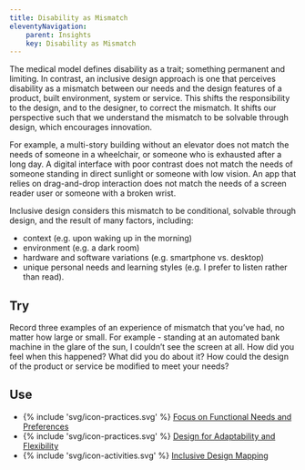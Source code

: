 ```yaml
---
title: Disability as Mismatch
eleventyNavigation:
    parent: Insights
    key: Disability as Mismatch
---
```


The medical model defines disability as a trait; something permanent and limiting. In contrast, an inclusive design
approach is one that perceives disability as a mismatch between our needs and the design features of a product, built
environment, system or service. This shifts the responsibility to the design, and to the designer, to correct the
mismatch. It shifts our perspective such that we understand the mismatch to be solvable through design, which encourages
innovation.

For example, a multi-story building without an elevator does not match the needs of someone in a wheelchair, or someone
who is exhausted after a long day. A digital interface with poor contrast does not match the needs of someone standing
in direct sunlight or someone with low vision. An app that relies on drag-and-drop interaction does not match the needs
of a screen reader user or someone with a broken wrist.

Inclusive design considers this mismatch to be conditional, solvable through design, and the result of many factors,
including:

* context (e.g. upon waking up in the morning)
* environment (e.g. a dark room)
* hardware and software variations (e.g. smartphone vs. desktop)
* unique personal needs and learning styles (e.g. I prefer to listen rather than read).

## Try

Record three examples of an experience of mismatch that you’ve had, no matter how large or small. For example - standing
at an automated bank machine in the glare of the sun, I couldn’t see the screen at all. How did you feel when this
happened? What did you do about it? How could the design of the product or service be modified to meet your needs?

## Use

* {% include 'svg/icon-practices.svg' %} [Focus on Functional Needs and Preferences](../../practices/focus-on-functional-needs-and-preferences/)
* {% include 'svg/icon-practices.svg' %} [Design for Adaptability and Flexibility](../../practices/design-for-adaptability-and-flexibility/)
* {% include 'svg/icon-activities.svg' %} [Inclusive Design Mapping](../../activities/inclusive-design-mapping/)
